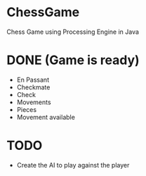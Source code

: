 # ChessGame
 Chess Game using Processing Engine in Java
 
# DONE (Game is ready)
  - En Passant
  - Checkmate
  - Check
  - Movements
  - Pieces
  - Movement available
 
# TODO
  - Create the AI to play against the player
